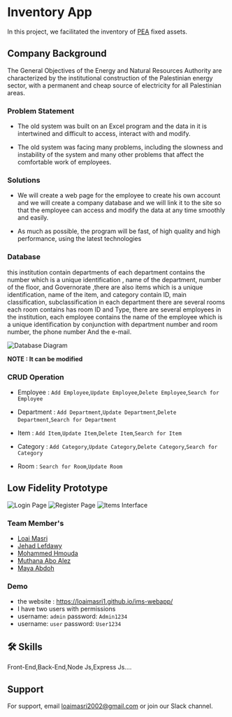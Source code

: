 
# Inventory App

In this project, we facilitated the inventory of [PEA](http://www.penra.gov.ps/) fixed assets.

## Company Background

The General Objectives of the Energy and Natural Resources Authority are characterized by the institutional construction of the Palestinian energy sector, with a permanent and cheap source of electricity for all Palestinian areas.

### Problem Statement
 - The old system was built on an Excel program and the data in it is intertwined and difficult to access, interact with and modify.

 - The old system was facing many problems, including the slowness and instability of the system and many other problems that affect the comfortable work of employees.

 ### Solutions
 - We will create a web page for the employee to create his own account and we will create a company database and we will link it to the site so that the employee can access and modify the data at any time smoothly and easily.

 - As much as possible, the program will be fast, of high quality and high performance, using the latest technologies


 ### Database
 this institution contain departments of each department contains the number which is a unique identification , name of the department, number of the floor, and Governorate ,there are also items  which is a unique identification, name of the item, and category contain ID, main classification,  subclassification in each department there are several rooms each room contains has room ID and Type, there are several employees in the institution, each employee contains the name of the employee which is a unique identification by conjunction with department number and room number, the phone number And the e-mail.

![Database Diagram](https://i.postimg.cc/QtyL4730/Project.png)

**NOTE : It can be modified**

### CRUD Operation

* Employee : `Add Employee`,`Update Employee`,`Delete Employee`,`Search for Employee`

* Department : `Add Department`,`Update Department`,`Delete Department`,`Search for Department` 

* Item : `Add Item`,`Update Item`,`Delete Item`,`Search for Item` 

* Category : `Add Category`,`Update Category`,`Delete Category`,`Search for Category`

* Room : `Search for Room`,`Update Room`



## Low Fidelity Prototype

![Login Page](https://i.postimg.cc/25JfktcC/Capture1.png)
![Register Page](https://i.postimg.cc/SKjhp4GZ/Capture.png)
![Items Interface](https://i.postimg.cc/vBVwcvkf/Capture3.png)

### Team Member's
- [Loai Masri](https://github.com/LoaiMasri1)
- [Jehad Lefdawy](https://github.com/lefdawyy)
- [Mohammed Hmouda](https://github.com/mhammadHmouda)
- [Muthana Abo Alez](https://github.com/muthana-abo-alez1)
- [Maya Abdoh](https://github.com/maya-abdoh)

### Demo
- the website : https://loaimasri1.github.io/ims-webapp/
- I have two users with permissions
- username: `admin` password: `Admin1234`
- username: `user` password: `User1234`


 

 ## 🛠 Skills
Front-End,Back-End,Node Js,Express Js....

## Support

For support, email loaimasri2002@gmail.com or join our Slack channel.
